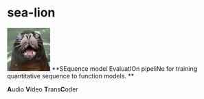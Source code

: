 # sea-lion

<img src="./Screen Shot 2022-03-08 at 12.06.51 PM.png" width="100" height='100'>
**SEquence model EvaluatIOn pipeliNe for training quantitative sequence to function models.
**

**A**udio **V**ideo **T**rans**C**oder
